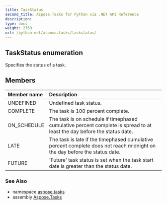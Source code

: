 ```yaml
---
title: TaskStatus
second_title: Aspose.Tasks for Python via .NET API Reference
description: 
type: docs
weight: 2760
url: /python-net/aspose.tasks/taskstatus/
---
```


## TaskStatus enumeration

Specifies the status of a task.

## Members
| Member name | Description |
| :- | :- |
|UNDEFINED|Undefined task status.|
|COMPLETE|The task is 100 percent complete.|
|ON_SCHEDULE|The task is on schedule if timephased cumulative percent complete is spread to at least the day before the status date.|
|LATE|The task is late if the timephased cumulative percent complete does not reach midnight on the day before the status date.|
|FUTURE|'Future' task status is set when the task start date is greater than the status date.|

### See Also

* namespace [aspose.tasks](/tasks/python-net/aspose.tasks/)
* assembly [Aspose.Tasks](/tasks/python-net/)


